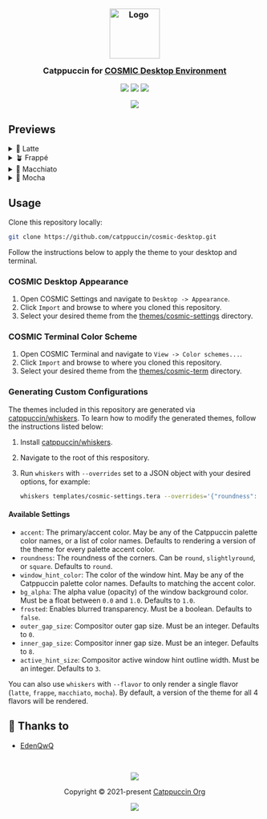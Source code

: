 <h3 align="center">
	<img src="https://raw.githubusercontent.com/catppuccin/catppuccin/main/assets/logos/exports/1544x1544_circle.png" width="100" alt="Logo"/><br/>
	<img src="https://raw.githubusercontent.com/catppuccin/catppuccin/main/assets/misc/transparent.png" height="30" width="0px"/>
	Catppuccin for <a href="https://github.com/pop-os/cosmic-epoch">COSMIC Desktop Environment</a>
	<img src="https://raw.githubusercontent.com/catppuccin/catppuccin/main/assets/misc/transparent.png" height="30" width="0px"/>
</h3>

<p align="center">
	<a href="https://github.com/catppuccin/cosmic-desktop/stargazers"><img src="https://img.shields.io/github/stars/catppuccin/cosmic-desktop?colorA=363a4f&colorB=b7bdf8&style=for-the-badge"></a>
	<a href="https://github.com/catppuccin/cosmic-desktop/issues"><img src="https://img.shields.io/github/issues/catppuccin/cosmic-desktop?colorA=363a4f&colorB=f5a97f&style=for-the-badge"></a>
	<a href="https://github.com/catppuccin/cosmic-desktop/contributors"><img src="https://img.shields.io/github/contributors/catppuccin/cosmic-desktop?colorA=363a4f&colorB=a6da95&style=for-the-badge"></a>
</p>

<p align="center">
	<img src="assets/preview.webp"/>
</p>

## Previews

<details>
<summary>🌻 Latte</summary>
<img src="assets/latte.webp"/>
</details>
<details>
<summary>🪴 Frappé</summary>
<img src="assets/frappe.webp"/>
</details>
<details>
<summary>🌺 Macchiato</summary>
<img src="assets/macchiato.webp"/>
</details>
<details>
<summary>🌿 Mocha</summary>
<img src="assets/mocha.webp"/>
</details>

## Usage

Clone this repository locally:

```bash
git clone https://github.com/catppuccin/cosmic-desktop.git
```

Follow the instructions below to apply the theme to your desktop and terminal.

### COSMIC Desktop Appearance

1. Open COSMIC Settings and navigate to `Desktop -> Appearance`.
2. Click `Import` and browse to where you cloned this repository.
3. Select your desired theme from the [themes/cosmic-settings](./themes/cosmic-settings) directory.

### COSMIC Terminal Color Scheme

1. Open COSMIC Terminal and navigate to `View -> Color schemes...`.
2. Click `Import` and browse to where you cloned this repository.
3. Select your desired theme from the [themes/cosmic-term](./themes/cosmic-term) directory.

### Generating Custom Configurations

The themes included in this repository are generated via [catppuccin/whiskers](https://github.com/catppuccin/whiskers). 
To learn how to modify the generated themes, follow the instructions listed below:

1. Install [catppuccin/whiskers](https://github.com/catppuccin/whiskers#installation).
2. Navigate to the root of this respository.
3. Run `whiskers` with `--overrides` set to a JSON object with your desired options, for example:

    ```bash
    whiskers templates/cosmic-settings.tera --overrides='{"roundness": "square", "window_hint_color": "peach", "bg_alpha": 0.8}'
    ```

#### Available Settings

- `accent`: The primary/accent color. May be any of the Catppuccin palette color names, or a list of color names. Defaults to rendering a version of the theme for every palette accent color.
- `roundness`: The roundness of the corners. Can be `round`, `slightlyround`, or `square`. Defaults to `round`.
- `window_hint_color`: The color of the window hint. May be any of the Catppuccin palette color names. Defaults to matching the accent color.
- `bg_alpha`: The alpha value (opacity) of the window background color. Must be a float between `0.0` and `1.0`. Defaults to `1.0`.
- `frosted`: Enables blurred transparency. Must be a boolean. Defaults to `false`.
- `outer_gap_size`: Compositor outer gap size. Must be an integer. Defaults to `0`.
- `inner_gap_size`: Compositor inner gap size. Must be an integer. Defaults to `8`.
- `active_hint_size`: Compositor active window hint outline width. Must be an integer. Defaults to `3`.

You can also use `whiskers` with `--flavor` to only render a single flavor (`latte`, `frappe`, `macchiato`, `mocha`).
By default, a version of the theme for all 4 flavors will be rendered.

## 💝 Thanks to

- [EdenQwQ](https://github.com/EdenQwQ)

&nbsp;

<p align="center">
	<img src="https://raw.githubusercontent.com/catppuccin/catppuccin/main/assets/footers/gray0_ctp_on_line.svg?sanitize=true" />
</p>

<p align="center">
	Copyright &copy; 2021-present <a href="https://github.com/catppuccin" target="_blank">Catppuccin Org</a>
</p>

<p align="center">
	<a href="https://github.com/catppuccin/catppuccin/blob/main/LICENSE"><img src="https://img.shields.io/static/v1.svg?style=for-the-badge&label=License&message=MIT&logoColor=d9e0ee&colorA=363a4f&colorB=b7bdf8"/></a>
</p>
